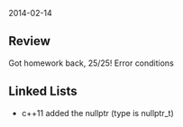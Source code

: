 2014-02-14

Review
------

Got homework back, 25/25!
Error conditions


Linked Lists
-------------

* c++11 added the nullptr (type is nullptr_t)
